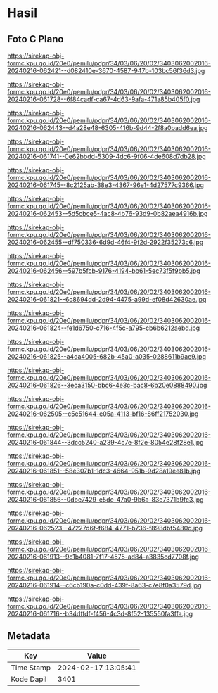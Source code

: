 # Hasil

## Foto C Plano

https://sirekap-obj-formc.kpu.go.id/20e0/pemilu/pdpr/34/03/06/20/02/3403062002016-20240216-062421--d082410e-3670-4587-947b-103bc56f36d3.jpg

https://sirekap-obj-formc.kpu.go.id/20e0/pemilu/pdpr/34/03/06/20/02/3403062002016-20240216-061728--6f84cadf-ca67-4d63-9afa-471a85b405f0.jpg

https://sirekap-obj-formc.kpu.go.id/20e0/pemilu/pdpr/34/03/06/20/02/3403062002016-20240216-062443--d4a28e48-6305-416b-9d44-2f8a0badd6ea.jpg

https://sirekap-obj-formc.kpu.go.id/20e0/pemilu/pdpr/34/03/06/20/02/3403062002016-20240216-061741--0e62bbdd-5309-4dc6-9f06-4de608d7db28.jpg

https://sirekap-obj-formc.kpu.go.id/20e0/pemilu/pdpr/34/03/06/20/02/3403062002016-20240216-061745--8c2125ab-38e3-4367-96e1-4d27577c9366.jpg

https://sirekap-obj-formc.kpu.go.id/20e0/pemilu/pdpr/34/03/06/20/02/3403062002016-20240216-062453--5d5cbce5-4ac8-4b76-93d9-0b82aea4916b.jpg

https://sirekap-obj-formc.kpu.go.id/20e0/pemilu/pdpr/34/03/06/20/02/3403062002016-20240216-062455--df750336-6d9d-46f4-9f2d-2922f35273c6.jpg

https://sirekap-obj-formc.kpu.go.id/20e0/pemilu/pdpr/34/03/06/20/02/3403062002016-20240216-062456--597b5fcb-9176-4194-bb61-5ec73f5f9bb5.jpg

https://sirekap-obj-formc.kpu.go.id/20e0/pemilu/pdpr/34/03/06/20/02/3403062002016-20240216-061821--6c8694dd-2d94-4475-a99d-ef08d42630ae.jpg

https://sirekap-obj-formc.kpu.go.id/20e0/pemilu/pdpr/34/03/06/20/02/3403062002016-20240216-061824--fe1d6750-c716-4f5c-a795-cb6b6212aebd.jpg

https://sirekap-obj-formc.kpu.go.id/20e0/pemilu/pdpr/34/03/06/20/02/3403062002016-20240216-061825--a4da4005-682b-45a0-a035-0288611b9ae9.jpg

https://sirekap-obj-formc.kpu.go.id/20e0/pemilu/pdpr/34/03/06/20/02/3403062002016-20240216-061826--3eca3150-bbc6-4e3c-bac8-6b20e0888490.jpg

https://sirekap-obj-formc.kpu.go.id/20e0/pemilu/pdpr/34/03/06/20/02/3403062002016-20240216-062505--c5e51644-e05a-4113-bf16-86ff21752030.jpg

https://sirekap-obj-formc.kpu.go.id/20e0/pemilu/pdpr/34/03/06/20/02/3403062002016-20240216-061844--3dcc5240-a239-4c7e-8f2e-8054e28f28e1.jpg

https://sirekap-obj-formc.kpu.go.id/20e0/pemilu/pdpr/34/03/06/20/02/3403062002016-20240216-061851--58e307b1-1dc3-4664-951b-9d28a19ee81b.jpg

https://sirekap-obj-formc.kpu.go.id/20e0/pemilu/pdpr/34/03/06/20/02/3403062002016-20240216-061856--0dbe7429-e5de-47a0-9b6a-83e7371b9fc3.jpg

https://sirekap-obj-formc.kpu.go.id/20e0/pemilu/pdpr/34/03/06/20/02/3403062002016-20240216-062523--47227d6f-f684-4771-b736-f898dbf5480d.jpg

https://sirekap-obj-formc.kpu.go.id/20e0/pemilu/pdpr/34/03/06/20/02/3403062002016-20240216-061913--9c1b4081-7f17-4575-ad84-a3835cd7708f.jpg

https://sirekap-obj-formc.kpu.go.id/20e0/pemilu/pdpr/34/03/06/20/02/3403062002016-20240216-061914--c6cb190a-c0dd-439f-8a63-c7e8f0a3579d.jpg

https://sirekap-obj-formc.kpu.go.id/20e0/pemilu/pdpr/34/03/06/20/02/3403062002016-20240216-061716--b34dffdf-f456-4c3d-8f52-135550fa3ffa.jpg


## Metadata

| Key        | Value               |
| ---------- | ------------------- |
| Time Stamp | 2024-02-17 13:05:41 |
| Kode Dapil | 3401                |



